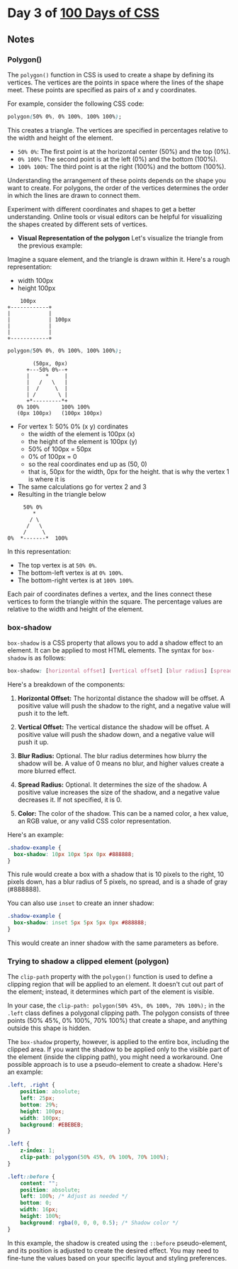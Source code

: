 # Day 3 of [100 Days of CSS](https://100dayscss.com/days/3)

## Notes

### **Polygon()**

The `polygon()` function in CSS is used to create a shape by defining its vertices. The vertices are the points in space where the lines of the shape meet. These points are specified as pairs of x and y coordinates.

For example, consider the following CSS code:

```css
polygon(50% 0%, 0% 100%, 100% 100%);
```

This creates a triangle. The vertices are specified in percentages relative to the width and height of the element.

- `50% 0%`: The first point is at the horizontal center (50%) and the top (0%).
- `0% 100%`: The second point is at the left (0%) and the bottom (100%).
- `100% 100%`: The third point is at the right (100%) and the bottom (100%).

Understanding the arrangement of these points depends on the shape you want to create. For polygons, the order of the vertices determines the order in which the lines are drawn to connect them.

Experiment with different coordinates and shapes to get a better understanding. Online tools or visual editors can be helpful for visualizing the shapes created by different sets of vertices.

- **Visual Representation of the polygon**
Let's visualize the triangle from the previous example:  

Imagine a square element, and the triangle is drawn within it. Here's a rough representation: 
- width 100px
- height 100px

```
    100px
+------------+
|            |
|            | 100px
|            |
|            |
+------------+
```

```css
polygon(50% 0%, 0% 100%, 100% 100%);
```

```
        (50px, 0px)
      +---50% 0%--+
      |     *     |
      |   /   \   |
      |  /     \  |
      | /       \ |
      +*---------*+
   0% 100%       100% 100% 
   (0px 100px)   (100px 100px)
```

- For vertex 1: 50% 0% (x y) cordinates
    - the width of the element is 100px (x)
    - the height of the element is 100px (y)
    - 50% of 100px = 50px
    - 0% of 100px = 0
    - so the real coordinates end up as (50, 0)
    - that is, 50px for the width, 0px for the height. that is why the vertex 1 is where it is
- The same calculations go for vertex 2 and 3
- Resulting in the triangle below

```
     50% 0%
        *
       / \
      /   \
     /     \
0%  *-------*  100%

```

In this representation:
- The top vertex is at `50% 0%`.
- The bottom-left vertex is at `0% 100%`.
- The bottom-right vertex is at `100% 100%`.

Each pair of coordinates defines a vertex, and the lines connect these vertices to form the triangle within the square. The percentage values are relative to the width and height of the element.


### box-shadow

`box-shadow` is a CSS property that allows you to add a shadow effect to an element. It can be applied to most HTML elements. The syntax for `box-shadow` is as follows:

```css
box-shadow: [horizontal offset] [vertical offset] [blur radius] [spread radius] [color];
```

Here's a breakdown of the components:

1. **Horizontal Offset:** The horizontal distance the shadow will be offset. A positive value will push the shadow to the right, and a negative value will push it to the left.

2. **Vertical Offset:** The vertical distance the shadow will be offset. A positive value will push the shadow down, and a negative value will push it up.

3. **Blur Radius:** Optional. The blur radius determines how blurry the shadow will be. A value of 0 means no blur, and higher values create a more blurred effect.

4. **Spread Radius:** Optional. It determines the size of the shadow. A positive value increases the size of the shadow, and a negative value decreases it. If not specified, it is 0.

5. **Color:** The color of the shadow. This can be a named color, a hex value, an RGB value, or any valid CSS color representation.

Here's an example:

```css
.shadow-example {
  box-shadow: 10px 10px 5px 0px #888888;
}
```

This rule would create a box with a shadow that is 10 pixels to the right, 10 pixels down, has a blur radius of 5 pixels, no spread, and is a shade of gray (#888888).

You can also use `inset` to create an inner shadow:

```css
.shadow-example {
  box-shadow: inset 5px 5px 5px 0px #888888;
}
```

This would create an inner shadow with the same parameters as before.

### Trying to shadow a clipped element (polygon)

The `clip-path` property with the `polygon()` function is used to define a clipping region that will be applied to an element. It doesn't cut out part of the element; instead, it determines which part of the element is visible.

In your case, the `clip-path: polygon(50% 45%, 0% 100%, 70% 100%);` in the `.left` class defines a polygonal clipping path. The polygon consists of three points (50% 45%, 0% 100%, 70% 100%) that create a shape, and anything outside this shape is hidden.

The `box-shadow` property, however, is applied to the entire box, including the clipped area. If you want the shadow to be applied only to the visible part of the element (inside the clipping path), you might need a workaround. One possible approach is to use a pseudo-element to create a shadow. Here's an example:

```css
.left, .right {
    position: absolute;
    left: 25px;
    bottom: 29%;
    height: 100px;
    width: 100px;
    background: #EBEBEB;
}

.left {
    z-index: 1;
    clip-path: polygon(50% 45%, 0% 100%, 70% 100%);
}

.left::before {
    content: "";
    position: absolute;
    left: 100%; /* Adjust as needed */
    bottom: 0;
    width: 16px;
    height: 100%;
    background: rgba(0, 0, 0, 0.5); /* Shadow color */
}
```

In this example, the shadow is created using the `::before` pseudo-element, and its position is adjusted to create the desired effect. You may need to fine-tune the values based on your specific layout and styling preferences.
